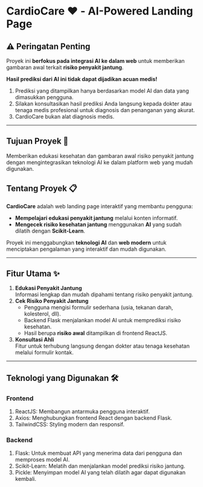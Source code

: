 # **CardioCare ❤️ - AI-Powered Landing Page**

## **⚠️ Peringatan Penting**
Proyek ini **berfokus pada integrasi AI ke dalam web** untuk memberikan gambaran awal terkait **risiko penyakit jantung**.  

**Hasil prediksi dari AI ini tidak dapat dijadikan acuan medis!**  
1. Prediksi yang ditampilkan hanya berdasarkan model AI dan data yang dimasukkan pengguna.
2. Silakan konsultasikan hasil prediksi Anda langsung kepada dokter atau tenaga medis profesional untuk diagnosis dan penanganan yang akurat.
3. CardioCare bukan alat diagnosis medis.
---

## **Tujuan Proyek 🎯**
Memberikan edukasi kesehatan dan gambaran awal risiko penyakit jantung dengan mengintegrasikan teknologi AI ke dalam platform web yang mudah digunakan.

## **Tentang Proyek 📋**
**CardioCare** adalah web landing page interaktif yang membantu pengguna:
- **Mempelajari edukasi penyakit jantung** melalui konten informatif.
- **Mengecek risiko kesehatan jantung** menggunakan **AI** yang sudah dilatih dengan **Scikit-Learn**.

Proyek ini menggabungkan **teknologi AI** dan **web modern** untuk menciptakan pengalaman yang interaktif dan mudah digunakan.

---

## **Fitur Utama ✨**
1. **Edukasi Penyakit Jantung**  
   Informasi lengkap dan mudah dipahami tentang risiko penyakit jantung.
2. **Cek Risiko Penyakit Jantung**  
   - Pengguna mengisi formulir sederhana (usia, tekanan darah, kolesterol, dll).
   - Backend Flask menjalankan model AI untuk memprediksi risiko kesehatan.
   - Hasil berupa **risiko awal** ditampilkan di frontend ReactJS.
3. **Konsultasi Ahli**  
   Fitur untuk terhubung langsung dengan dokter atau tenaga kesehatan melalui formulir kontak.

---

## **Teknologi yang Digunakan 🛠️**
### **Frontend**
1. ReactJS: Membangun antarmuka pengguna interaktif.
2. Axios: Menghubungkan frontend React dengan backend Flask.
3. TailwindCSS: Styling modern dan responsif.
### **Backend**
1. Flask: Untuk membuat API yang menerima data dari pengguna dan memproses model AI.
2. Scikit-Learn: Melatih dan menjalankan model prediksi risiko jantung.
3. Pickle: Menyimpan model AI yang telah dilatih agar dapat digunakan kembali.
